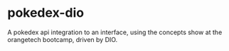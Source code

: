 # pokedex-dio
A pokedex api integration to an interface, using the concepts show at the orangetech bootcamp, driven by DIO.

